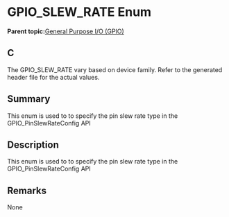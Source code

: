# GPIO\_SLEW\_RATE Enum

**Parent topic:**[General Purpose I/O \(GPIO\)](GUID-ED544C7D-3D20-4AEC-99CF-5926C66E9EC7.md)

## C

The GPIO\_SLEW\_RATE vary based on device family. Refer to the generated header file for the actual values.

## Summary

This enum is used to to specify the pin slew rate type in the GPIO\_PinSlewRateConfig API

## Description

This enum is used to to specify the pin slew rate type in the GPIO\_PinSlewRateConfig API

## Remarks

None

